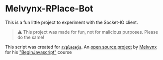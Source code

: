# Melvynx-RPlace-Bot
This is a fun little project to experiment with the Socket-IO client.

> ⚠ This project was made for fun, not for malicious purposes. Please do the same!

This script was created for **[`r/placejs`](https://rplacejs.vercel.app/)**. An [open source project](https://github.com/Melvynx/beginjavascript-module-dom/) by [Melvynx](https://github.com/Melvynx) for his ["BeginJavascript"](https://codelynx.dev/beginjavascript/courses) course

